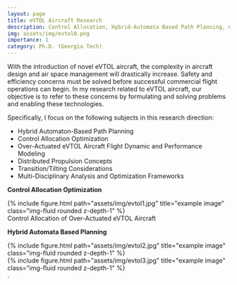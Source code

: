 ```yaml
---
layout: page
title: eVTOL Aircraft Research 
description: Control Allocation, Hybrid-Automata Based Path Planning, Contingency Planning, and Flight Dynamic Modeling  
img: assets/img/evtol0.png
importance: 1
category: Ph.D. (Georgia Tech)
---
```


With the introduction of novel eVTOL aircraft, the complexity in aircraft design and air space management will drastically increase. Safety and efficiency concerns must be solved before successful commercial flight operations can begin. In my research related to eVTOL aircraft, our objective is to refer to these concerns by formulating and solving problems and enabling these technologies.  

Specifically, I focus on the following subjects in this research direction:
  - Hybrid Automaton-Based Path Planning
  - Control Allocation Optimization
  - Over-Actuated eVTOL Aircraft Flight Dynamic and Performance Modeling
  - Distributed Propulsion Concepts
  - Transition/Tilting Considerations
  - Multi-Disciplinary Analysis and Optimization Frameworks 


**Control Allocation Optimization**
 
</div>
<div class="row">
    <div class="col-sm-4 mt-3 mt-md-0">
        {% include figure.html path="assets/img/evtol1.jpg" title="example image" class="img-fluid rounded z-depth-1" %}
    </div>
</div>
<div class="caption">
    Control Allocation of Over-Actuated eVTOL Aircraft
</div>

<!---You can also put regular text between your rows of images.
Say you wanted to write a little bit about your project before you posted the rest of the images.
You describe how you toiled, sweated, *bled* for your project, and then... you reveal it's glory in the next row of images.--->

**Hybrid Automata Based Planning**

<div class="row justify-content-sm-center">
    <div class="col-sm-8 mt-3 mt-md-0">
        {% include figure.html path="assets/img/evtol2.jpg" title="example image" class="img-fluid rounded z-depth-1" %}
    </div>
    <div class="col-sm-8 mt-3 mt-md-0">
        {% include figure.html path="assets/img/evtol3.jpg" title="example image" class="img-fluid rounded z-depth-1" %}
    </div>
</div>
<div class="caption">
    .
</div>


<!---
<div class="row">
    <div class="col-sm mt-3 mt-md-0">
        {% include figure.html path="assets/img/1.jpg" title="example image" class="img-fluid rounded z-depth-1" %}
    </div>
    <div class="col-sm mt-3 mt-md-0">
        {% include figure.html path="assets/img/3.jpg" title="example image" class="img-fluid rounded z-depth-1" %}
    </div>
    <div class="col-sm mt-3 mt-md-0">
        {% include figure.html path="assets/img/5.jpg" title="example image" class="img-fluid rounded z-depth-1" %}
    </div>
</div>
<div class="caption">
--->


<!---The code is simple.
Just wrap your images with `<div class="col-sm">` and place them inside `<div class="row">` (read more about the <a href="https://getbootstrap.com/docs/4.4/layout/grid/">Bootstrap Grid</a> system).
To make images responsive, add `img-fluid` class to each; for rounded corners and shadows use `rounded` and `z-depth-1` classes.
Here's the code for the last row of images above:--->

<!--- {% raw %}
```html
<div class="row justify-content-sm-center">
    <div class="col-sm-8 mt-3 mt-md-0">
        {% include figure.html path="assets/img/6.jpg" title="example image" class="img-fluid rounded z-depth-1" %}
    </div>
    <div class="col-sm-4 mt-3 mt-md-0">
        {% include figure.html path="assets/img/11.jpg" title="example image" class="img-fluid rounded z-depth-1" %}
    </div>
</div>
```
{% endraw %} --->


<!---Every project has a beautiful feature showcase page.
It's easy to include images in a flexible 3-column grid format.
Make your photos 1/3, 2/3, or full width. To give your project a background in the portfolio page, just add the img tag to the front matter like so:--->

   <!---
    layout: page
    title: project
    description: a project with a background image
    img: /assets/img/12.jpg 
    --->
